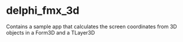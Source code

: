 # delphi_fmx_3d
Contains a sample app that calculates the screen coordinates from 3D objects in a Form3D and a TLayer3D
